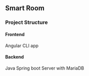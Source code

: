 ## Smart Room

### Project Structure
#### Frontend
Angular CLI app

#### Backend
Java Spring boot Server with MariaDB